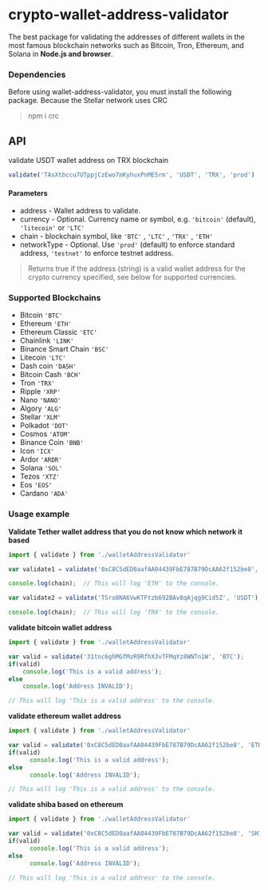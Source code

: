 # crypto-wallet-address-validator
The best package for validating the addresses of different wallets in the most famous blockchain networks such as Bitcoin, Tron, Ethereum, and Solana in **Node.js and browser**.

### Dependencies
Before using wallet-address-validator, you must install the following package. Because the Stellar network uses CRC
> npm i crc

## API
validate USDT wallet address on TRX blockchain
```javascript
validate('TAsXtbccu7UTppjCzEwo7nKyhuxPnME5rm', 'USDT', 'TRX', 'prod') 
```

#### Parameters
* address - Wallet address to validate.
* currency - Optional. Currency name or symbol, e.g. `'bitcoin'` (default), `'litecoin'` or `'LTC'`
* chain - blockchain symbol, like `'BTC'` , `'LTC'` , `'TRX'` , `'ETH'`
* networkType - Optional. Use `'prod'` (default) to enforce standard address, `'testnet'` to enforce testnet address.

> Returns true if the address (string) is a valid wallet address for the crypto currency specified, see below for supported currencies.


### Supported Blockchains

* Bitcoin `'BTC'`
* Ethereum `'ETH'`
* Ethereum Classic `'ETC'`
* Chainlink `'LINK'`
* Binance Smart Chain `'BSC'`
* Litecoin `'LTC'`
* Dash coin `'DASH'`
* Bitcoin Cash `'BCH'`
* Tron `'TRX'`
* Ripple `'XRP'`
* Nano `'NANO'`
* Algory `'ALG'`
* Stellar `'XLM'`
* Polkadot `'DOT'`
* Cosmos `'ATOM'`
* Binance Coin `'BNB'`
* Icon `'ICX'`
* Ardor `'ARDR'`
* Solana `'SOL'`
* Tezos `'XTZ'`
* Eos `'EOS'`
* Cardano `'ADA'`


### Usage example

**Validate Tether wallet address that you do not know which network it based**

```javascript
import { validate } from './walletAddressValidator'

var validate1 = validate('0xC8C5dED0aafAA04439FbE787B79DcAA62f152be8', 'USDT');

console.log(chain);  // This will log 'ETH' to the console.

var validate2 = validate('TSro8NA6VwKTFtzb692BAv8qAjqg9Cid5Z', 'USDT');

console.log(chain);  // This will log 'TRX' to the console.
```

**validate bitcoin wallet address**
```javascript
import { validate } from './walletAddressValidator'

var valid = validate('31tnc6ghMGfMzR9RfhX3vTFMqYz8WNTn1W', 'BTC');
if(valid)
	console.log('This is a valid address');
else
	console.log('Address INVALID');

// This will log 'This is a valid address' to the console.
```
**validate ethereum wallet address**
```javascript
import { validate } from './walletAddressValidator'

var valid = validate('0xC8C5dED0aafAA04439FbE787B79DcAA62f152be8', 'ETH');
if(valid)
      console.log('This is a valid address');
else
      console.log('Address INVALID');

// This will log 'This is a valid address' to the console.
```
**validate shiba based on ethereum**

```javascript
import { validate } from './walletAddressValidator'

var valid = validate('0xC8C5dED0aafAA04439FbE787B79DcAA62f152be8', 'SHIB' , 'ETH');
if(valid)
      console.log('This is a valid address');
else
      console.log('Address INVALID');

// This will log 'This is a valid address' to the console.
```
